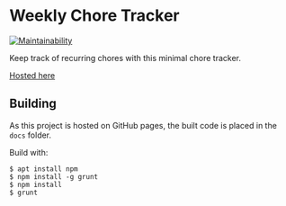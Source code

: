 # Weekly Chore Tracker

[![Maintainability](https://api.codeclimate.com/v1/badges/9fa0967336c7ad397984/maintainability)](https://codeclimate.com/github/ralexander-phi/chore-wheel/maintainability)

Keep track of recurring chores with this minimal chore tracker.

[Hosted here](https://alexsci.com/chore-wheel/)

## Building

As this project is hosted on GitHub pages, the built code is placed in the `docs` folder.

Build with:

    $ apt install npm
    $ npm install -g grunt
    $ npm install
    $ grunt


